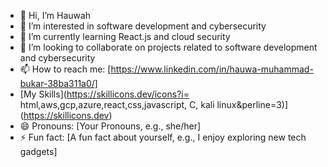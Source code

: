 - 👋 Hi, I’m Hauwah
- 👀 I’m interested in software development and cybersecurity
- 🌱 I’m currently learning React.js and cloud security
- 💞️ I’m looking to collaborate on projects related to software development and cybersecurity
- 📫 How to reach me: [https://www.linkedin.com/in/hauwa-muhammad-bukar-38ba311a0/]
- [My Skills](https://skillicons.dev/icons?i= html,aws,gcp,azure,react,css,javascript, C, kali linux&perline=3)](https://skillicons.dev)
- 😄 Pronouns: [Your Pronouns, e.g., she/her]
- ⚡ Fun fact: [A fun fact about yourself, e.g., I enjoy exploring new tech gadgets]
